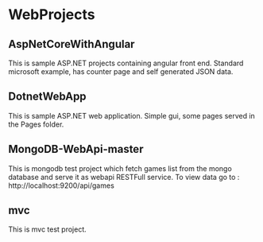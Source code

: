 # WebProjects

## AspNetCoreWithAngular
This is sample ASP.NET projects containing angular front end. Standard microsoft example, has counter page and self generated JSON data.  

## DotnetWebApp
This is sample ASP.NET web application. Simple gui, some pages served in the Pages folder. 

## MongoDB-WebApi-master
This is mongodb test project which fetch games list from the mongo database and serve it as webapi RESTFull service.
To view data go to : http://localhost:9200/api/games

## mvc
This is mvc test project.


